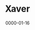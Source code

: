 ---
title: Xaver
layout: default
modal-id: 16
date: 0000-01-16
img: xaverpng.jpeg
thumbnail: xaverpng.jpeg
alt: image-alt
description: 'Hi ich bin Xaver und studiere TUM-BWL mit Informatik als Vertiefung.Ich engagiere mich bei Townbee weil ich es persönlich sehr gewinnbringend finde einen Beitrag leisten zu können dem Bienensterben entgegenzuwirken und gleichzeitig bei der Integration der Geflüchteten zu helfen.'
---